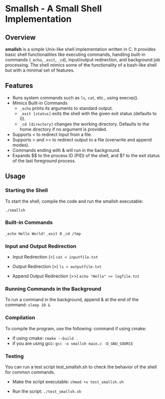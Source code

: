 # Smallsh - A Small Shell Implementation
## Overview
**smallsh** is a simple Unix-like shell implementation written in C. 
It provides basic shell functionalities like executing commands, handling built-in commands (`_echo`, `_exit`, `_cd`), input/output redirection, and background job processing.
The shell mimics some of the functionality of a bash-like shell but with a minimal set of features.

## Features
- Runs system commands such as `ls`, `cat`, etc., using execvp().
- Mimics Built-in Commands
  - `_echo` prints its arguments to standard output.
  - `_exit [status]` exits the shell with the given exit status (defaults to 0).
  - `_cd [directory]` changes the working directory. Defaults to the home directory if no argument is provided.
- Supports < to redirect input from a file.
- Supports > and >> to redirect output to a file (overwrite and append modes).
- Commands ending with & will run in the background.
- Expands $$ to the process ID (PID) of the shell, and $? to the exit status of the last foreground process.

## Usage
### Starting the Shell
To start the shell, compile the code and run the smallsh executable:

`./smallsh`

### Built-in Commands

`_echo Hello World!`
`_exit 0`
`_cd /tmp`

### Input and Output Redirection

* Input Redirection (<)
`cat < inputfile.txt`

* Output Redirection (>)
`ls > outputfile.txt`

* Append Output Redirection (>>)
`echo "Hello" >> logfile.txt`

### Running Commands in the Background
To run a command in the background, append & at the end of the command:
`sleep 10 &`

### Compilation
To compile the program, use the following: command if using cmake:
- if using cmake: `cmake --build .`
- if you are using gcc: `gcc -o smallsh main.c -D_GNU_SOURCE`


### Testing
You can run a test script test_smallsh.sh to check the behavior of the shell for common commands.

* Make the script executable:
`chmod +x test_smallsh.sh`

* Run the script:
`./test_smallsh.sh`
